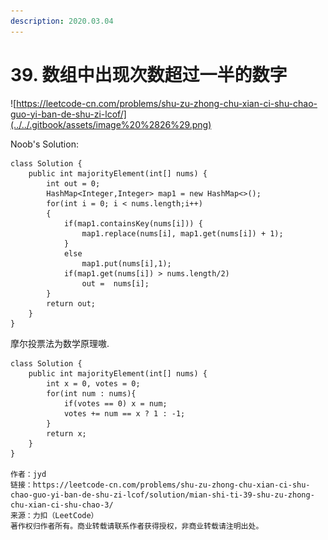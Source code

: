 ```yaml
---
description: 2020.03.04
---
```


# 39. 数组中出现次数超过一半的数字

![https://leetcode-cn.com/problems/shu-zu-zhong-chu-xian-ci-shu-chao-guo-yi-ban-de-shu-zi-lcof/](../../.gitbook/assets/image%20%2826%29.png)

Noob's Solution:

```text
class Solution {
    public int majorityElement(int[] nums) {
        int out = 0;
        HashMap<Integer,Integer> map1 = new HashMap<>();
        for(int i = 0; i < nums.length;i++)
        {
            if(map1.containsKey(nums[i])) {
                map1.replace(nums[i], map1.get(nums[i]) + 1); 
            }
            else
                map1.put(nums[i],1);
            if(map1.get(nums[i]) > nums.length/2)
                out =  nums[i];
        }
        return out;
    }
}
```

摩尔投票法为数学原理嗷.

```text
class Solution {
    public int majorityElement(int[] nums) {
        int x = 0, votes = 0;
        for(int num : nums){
            if(votes == 0) x = num;
            votes += num == x ? 1 : -1;
        }
        return x;
    }
}

作者：jyd
链接：https://leetcode-cn.com/problems/shu-zu-zhong-chu-xian-ci-shu-chao-guo-yi-ban-de-shu-zi-lcof/solution/mian-shi-ti-39-shu-zu-zhong-chu-xian-ci-shu-chao-3/
来源：力扣（LeetCode）
著作权归作者所有。商业转载请联系作者获得授权，非商业转载请注明出处。
```

